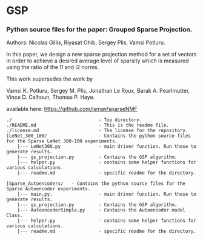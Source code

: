 # GSP

### Python source files for the paper: Grouped Sparse Projection.

Authors: Nicolas Gillis, Riyasat Ohib, Sergey Plis, Vamsi Potluru.

In this paper, we design a new sparse projection method for a set of vectors in order to achieve a desired average level of sparsity which is measured using the ratio of the l1 and l2 norms.

This work supersedes the work by 

Vamsi K. Potluru, Sergey M. Plis, Jonathan Le Roux, Barak A. Pearlmutter, Vince D. Calhoun, Thomas P. Haye.

available here: https://github.com/ismav/sparseNMF

```
./                                - Top directory.
./README.md                       - This is the readme file.
./license.md                      - The license for the repository.
|LeNet_300_100/                   - Contains the python source files for the Sparse LeNet 300-100 experiments.
    |--- LeNet300.py              - main driver function. Run these to generate results.
    |--- gs_projection.py         - Contains the GSP algorithm.
    |--- helper.py                - contains some helper functions for various calculations.
    |--- readme.md                - specific readme for the directory.
    
|Sparse_Autoencoders/   - Contains the python source files for the Sparse Autoencoder experiments.
    |--- main.py.                 - main driver function. Run these to generate results.
    |--- gs_projection.py         - Contains the GSP algorithm.
    |--- AutoencoderSimple.py     - Contains the Autoencoder model Class.
    |--- helper.py                - contains some helper functions for various calculations.
    |--- readme.md                - specific readme for the directory.
    
